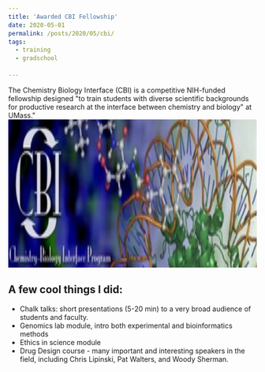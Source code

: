 ```yaml
---
title: 'Awarded CBI Fellowship'
date: 2020-05-01
permalink: /posts/2020/05/cbi/
tags:
  - training
  - gradschool

---
```


The Chemistry Biology Interface (CBI) is a competitive NIH-funded fellowship designed "to train students with diverse scientific backgrounds for productive research at the interface between chemistry and biology" at UMass."
<br/><a href="https://cbi.chem.umass.edu" class="image" id="cbi"><img src="/images/cbi.jpg" height="300" width="700"/></a><br>

A few cool things I did:
------
* Chalk talks: short presentations (5-20 min) to a very broad audience of students and faculty.
* Genomics lab module, intro both experimental and bioinformatics methods
* Ethics in science module
* Drug Design course - many important and interesting speakers in the field, including Chris Lipinski, Pat Walters, and Woody Sherman.
